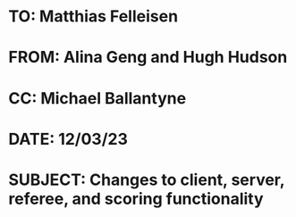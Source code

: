 # TO: Matthias Felleisen
# FROM: Alina Geng and Hugh Hudson
# CC: Michael Ballantyne
# DATE: 12/03/23
# SUBJECT: Changes to client, server, referee, and scoring functionality



